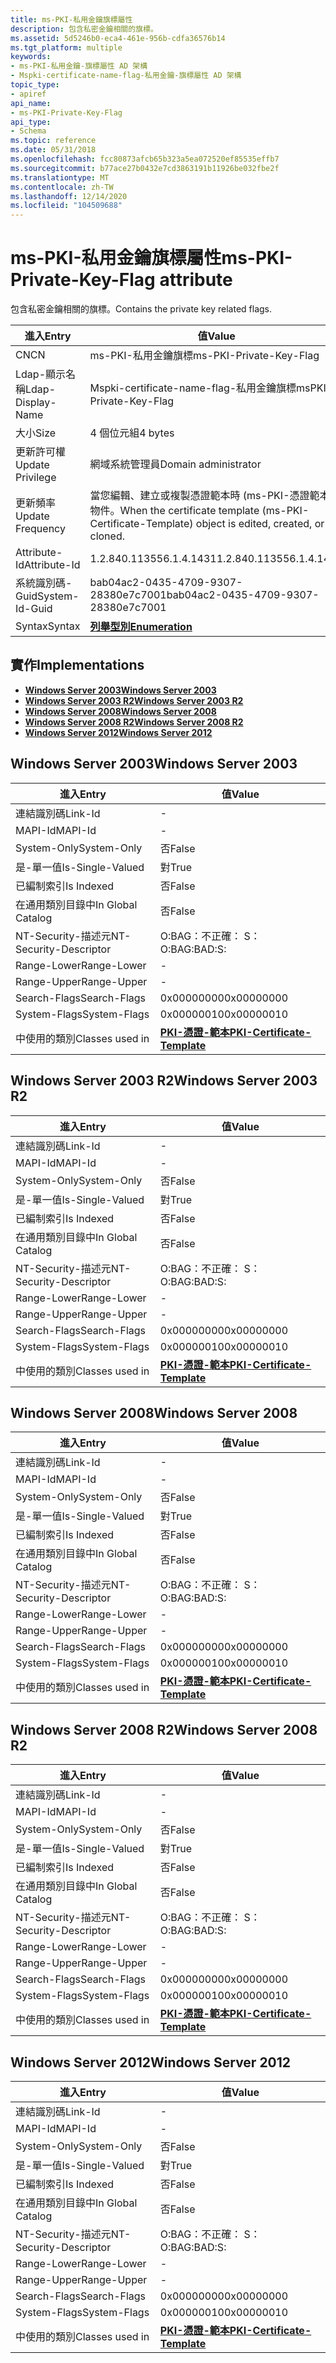 ```yaml
---
title: ms-PKI-私用金鑰旗標屬性
description: 包含私密金鑰相關的旗標。
ms.assetid: 5d5246b0-eca4-461e-956b-cdfa36576b14
ms.tgt_platform: multiple
keywords:
- ms-PKI-私用金鑰-旗標屬性 AD 架構
- Mspki-certificate-name-flag-私用金鑰-旗標屬性 AD 架構
topic_type:
- apiref
api_name:
- ms-PKI-Private-Key-Flag
api_type:
- Schema
ms.topic: reference
ms.date: 05/31/2018
ms.openlocfilehash: fcc80873afcb65b323a5ea072520ef85535effb7
ms.sourcegitcommit: b77ace27b0432e7cd3863191b11926be032fbe2f
ms.translationtype: MT
ms.contentlocale: zh-TW
ms.lasthandoff: 12/14/2020
ms.locfileid: "104509688"
---
```

# <a name="ms-pki-private-key-flag-attribute"></a><span data-ttu-id="c2a49-105">ms-PKI-私用金鑰旗標屬性</span><span class="sxs-lookup"><span data-stu-id="c2a49-105">ms-PKI-Private-Key-Flag attribute</span></span>

<span data-ttu-id="c2a49-106">包含私密金鑰相關的旗標。</span><span class="sxs-lookup"><span data-stu-id="c2a49-106">Contains the private key related flags.</span></span>



| <span data-ttu-id="c2a49-107">進入</span><span class="sxs-lookup"><span data-stu-id="c2a49-107">Entry</span></span> | <span data-ttu-id="c2a49-108">值</span><span class="sxs-lookup"><span data-stu-id="c2a49-108">Value</span></span> |
|-------------------|---------------------------------------------------------------------------------------------------|
| <span data-ttu-id="c2a49-109">CN</span><span class="sxs-lookup"><span data-stu-id="c2a49-109">CN</span></span>                | <span data-ttu-id="c2a49-110">ms-PKI-私用金鑰旗標</span><span class="sxs-lookup"><span data-stu-id="c2a49-110">ms-PKI-Private-Key-Flag</span></span>                                                                           |
| <span data-ttu-id="c2a49-111">Ldap-顯示名稱</span><span class="sxs-lookup"><span data-stu-id="c2a49-111">Ldap-Display-Name</span></span> | <span data-ttu-id="c2a49-112">Mspki-certificate-name-flag-私用金鑰旗標</span><span class="sxs-lookup"><span data-stu-id="c2a49-112">msPKI-Private-Key-Flag</span></span>                                                                            |
| <span data-ttu-id="c2a49-113">大小</span><span class="sxs-lookup"><span data-stu-id="c2a49-113">Size</span></span>              | <span data-ttu-id="c2a49-114">4 個位元組</span><span class="sxs-lookup"><span data-stu-id="c2a49-114">4 bytes</span></span>                                                                                           |
| <span data-ttu-id="c2a49-115">更新許可權</span><span class="sxs-lookup"><span data-stu-id="c2a49-115">Update Privilege</span></span>  | <span data-ttu-id="c2a49-116">網域系統管理員</span><span class="sxs-lookup"><span data-stu-id="c2a49-116">Domain administrator</span></span>                                                                              |
| <span data-ttu-id="c2a49-117">更新頻率</span><span class="sxs-lookup"><span data-stu-id="c2a49-117">Update Frequency</span></span>  | <span data-ttu-id="c2a49-118">當您編輯、建立或複製憑證範本時 (ms-PKI-憑證範本) 物件。</span><span class="sxs-lookup"><span data-stu-id="c2a49-118">When the certificate template (ms-PKI-Certificate-Template) object is edited, created, or cloned.</span></span> |
| <span data-ttu-id="c2a49-119">Attribute-Id</span><span class="sxs-lookup"><span data-stu-id="c2a49-119">Attribute-Id</span></span>      | <span data-ttu-id="c2a49-120">1.2.840.113556.1.4.1431</span><span class="sxs-lookup"><span data-stu-id="c2a49-120">1.2.840.113556.1.4.1431</span></span>                                                                           |
| <span data-ttu-id="c2a49-121">系統識別碼-Guid</span><span class="sxs-lookup"><span data-stu-id="c2a49-121">System-Id-Guid</span></span>    | <span data-ttu-id="c2a49-122">bab04ac2-0435-4709-9307-28380e7c7001</span><span class="sxs-lookup"><span data-stu-id="c2a49-122">bab04ac2-0435-4709-9307-28380e7c7001</span></span>                                                              |
| <span data-ttu-id="c2a49-123">Syntax</span><span class="sxs-lookup"><span data-stu-id="c2a49-123">Syntax</span></span>            | [<span data-ttu-id="c2a49-124">**列舉型別**</span><span class="sxs-lookup"><span data-stu-id="c2a49-124">**Enumeration**</span></span>](s-enumeration.md)                                                              |



## <a name="implementations"></a><span data-ttu-id="c2a49-125">實作</span><span class="sxs-lookup"><span data-stu-id="c2a49-125">Implementations</span></span>

-   [<span data-ttu-id="c2a49-126">**Windows Server 2003**</span><span class="sxs-lookup"><span data-stu-id="c2a49-126">**Windows Server 2003**</span></span>](#windows-server-2003)
-   [<span data-ttu-id="c2a49-127">**Windows Server 2003 R2**</span><span class="sxs-lookup"><span data-stu-id="c2a49-127">**Windows Server 2003 R2**</span></span>](#windows-server-2003-r2)
-   [<span data-ttu-id="c2a49-128">**Windows Server 2008**</span><span class="sxs-lookup"><span data-stu-id="c2a49-128">**Windows Server 2008**</span></span>](#windows-server-2008)
-   [<span data-ttu-id="c2a49-129">**Windows Server 2008 R2**</span><span class="sxs-lookup"><span data-stu-id="c2a49-129">**Windows Server 2008 R2**</span></span>](#windows-server-2008-r2)
-   [<span data-ttu-id="c2a49-130">**Windows Server 2012**</span><span class="sxs-lookup"><span data-stu-id="c2a49-130">**Windows Server 2012**</span></span>](#windows-server-2012)

## <a name="windows-server-2003"></a><span data-ttu-id="c2a49-131">Windows Server 2003</span><span class="sxs-lookup"><span data-stu-id="c2a49-131">Windows Server 2003</span></span>



| <span data-ttu-id="c2a49-132">進入</span><span class="sxs-lookup"><span data-stu-id="c2a49-132">Entry</span></span> | <span data-ttu-id="c2a49-133">值</span><span class="sxs-lookup"><span data-stu-id="c2a49-133">Value</span></span> |
|------------------------|-------------------------------------------------------------------------|
| <span data-ttu-id="c2a49-134">連結識別碼</span><span class="sxs-lookup"><span data-stu-id="c2a49-134">Link-Id</span></span>                | \-                                                                      |
| <span data-ttu-id="c2a49-135">MAPI-Id</span><span class="sxs-lookup"><span data-stu-id="c2a49-135">MAPI-Id</span></span>                | \-                                                                      |
| <span data-ttu-id="c2a49-136">System-Only</span><span class="sxs-lookup"><span data-stu-id="c2a49-136">System-Only</span></span>            | <span data-ttu-id="c2a49-137">否</span><span class="sxs-lookup"><span data-stu-id="c2a49-137">False</span></span>                                                                   |
| <span data-ttu-id="c2a49-138">是-單一值</span><span class="sxs-lookup"><span data-stu-id="c2a49-138">Is-Single-Valued</span></span>       | <span data-ttu-id="c2a49-139">對</span><span class="sxs-lookup"><span data-stu-id="c2a49-139">True</span></span>                                                                    |
| <span data-ttu-id="c2a49-140">已編制索引</span><span class="sxs-lookup"><span data-stu-id="c2a49-140">Is Indexed</span></span>             | <span data-ttu-id="c2a49-141">否</span><span class="sxs-lookup"><span data-stu-id="c2a49-141">False</span></span>                                                                   |
| <span data-ttu-id="c2a49-142">在通用類別目錄中</span><span class="sxs-lookup"><span data-stu-id="c2a49-142">In Global Catalog</span></span>      | <span data-ttu-id="c2a49-143">否</span><span class="sxs-lookup"><span data-stu-id="c2a49-143">False</span></span>                                                                   |
| <span data-ttu-id="c2a49-144">NT-Security-描述元</span><span class="sxs-lookup"><span data-stu-id="c2a49-144">NT-Security-Descriptor</span></span> | <span data-ttu-id="c2a49-145">O:BAG：不正確： S：</span><span class="sxs-lookup"><span data-stu-id="c2a49-145">O:BAG:BAD:S:</span></span>                                                            |
| <span data-ttu-id="c2a49-146">Range-Lower</span><span class="sxs-lookup"><span data-stu-id="c2a49-146">Range-Lower</span></span>            | \-                                                                      |
| <span data-ttu-id="c2a49-147">Range-Upper</span><span class="sxs-lookup"><span data-stu-id="c2a49-147">Range-Upper</span></span>            | \-                                                                      |
| <span data-ttu-id="c2a49-148">Search-Flags</span><span class="sxs-lookup"><span data-stu-id="c2a49-148">Search-Flags</span></span>           | <span data-ttu-id="c2a49-149">0x00000000</span><span class="sxs-lookup"><span data-stu-id="c2a49-149">0x00000000</span></span>                                                              |
| <span data-ttu-id="c2a49-150">System-Flags</span><span class="sxs-lookup"><span data-stu-id="c2a49-150">System-Flags</span></span>           | <span data-ttu-id="c2a49-151">0x00000010</span><span class="sxs-lookup"><span data-stu-id="c2a49-151">0x00000010</span></span>                                                              |
| <span data-ttu-id="c2a49-152">中使用的類別</span><span class="sxs-lookup"><span data-stu-id="c2a49-152">Classes used in</span></span>        | [<span data-ttu-id="c2a49-153">**PKI-憑證-範本**</span><span class="sxs-lookup"><span data-stu-id="c2a49-153">**PKI-Certificate-Template**</span></span>](c-pkicertificatetemplate.md)<br/> |



## <a name="windows-server-2003-r2"></a><span data-ttu-id="c2a49-154">Windows Server 2003 R2</span><span class="sxs-lookup"><span data-stu-id="c2a49-154">Windows Server 2003 R2</span></span>



| <span data-ttu-id="c2a49-155">進入</span><span class="sxs-lookup"><span data-stu-id="c2a49-155">Entry</span></span> | <span data-ttu-id="c2a49-156">值</span><span class="sxs-lookup"><span data-stu-id="c2a49-156">Value</span></span> |
|------------------------|-------------------------------------------------------------------------|
| <span data-ttu-id="c2a49-157">連結識別碼</span><span class="sxs-lookup"><span data-stu-id="c2a49-157">Link-Id</span></span>                | \-                                                                      |
| <span data-ttu-id="c2a49-158">MAPI-Id</span><span class="sxs-lookup"><span data-stu-id="c2a49-158">MAPI-Id</span></span>                | \-                                                                      |
| <span data-ttu-id="c2a49-159">System-Only</span><span class="sxs-lookup"><span data-stu-id="c2a49-159">System-Only</span></span>            | <span data-ttu-id="c2a49-160">否</span><span class="sxs-lookup"><span data-stu-id="c2a49-160">False</span></span>                                                                   |
| <span data-ttu-id="c2a49-161">是-單一值</span><span class="sxs-lookup"><span data-stu-id="c2a49-161">Is-Single-Valued</span></span>       | <span data-ttu-id="c2a49-162">對</span><span class="sxs-lookup"><span data-stu-id="c2a49-162">True</span></span>                                                                    |
| <span data-ttu-id="c2a49-163">已編制索引</span><span class="sxs-lookup"><span data-stu-id="c2a49-163">Is Indexed</span></span>             | <span data-ttu-id="c2a49-164">否</span><span class="sxs-lookup"><span data-stu-id="c2a49-164">False</span></span>                                                                   |
| <span data-ttu-id="c2a49-165">在通用類別目錄中</span><span class="sxs-lookup"><span data-stu-id="c2a49-165">In Global Catalog</span></span>      | <span data-ttu-id="c2a49-166">否</span><span class="sxs-lookup"><span data-stu-id="c2a49-166">False</span></span>                                                                   |
| <span data-ttu-id="c2a49-167">NT-Security-描述元</span><span class="sxs-lookup"><span data-stu-id="c2a49-167">NT-Security-Descriptor</span></span> | <span data-ttu-id="c2a49-168">O:BAG：不正確： S：</span><span class="sxs-lookup"><span data-stu-id="c2a49-168">O:BAG:BAD:S:</span></span>                                                            |
| <span data-ttu-id="c2a49-169">Range-Lower</span><span class="sxs-lookup"><span data-stu-id="c2a49-169">Range-Lower</span></span>            | \-                                                                      |
| <span data-ttu-id="c2a49-170">Range-Upper</span><span class="sxs-lookup"><span data-stu-id="c2a49-170">Range-Upper</span></span>            | \-                                                                      |
| <span data-ttu-id="c2a49-171">Search-Flags</span><span class="sxs-lookup"><span data-stu-id="c2a49-171">Search-Flags</span></span>           | <span data-ttu-id="c2a49-172">0x00000000</span><span class="sxs-lookup"><span data-stu-id="c2a49-172">0x00000000</span></span>                                                              |
| <span data-ttu-id="c2a49-173">System-Flags</span><span class="sxs-lookup"><span data-stu-id="c2a49-173">System-Flags</span></span>           | <span data-ttu-id="c2a49-174">0x00000010</span><span class="sxs-lookup"><span data-stu-id="c2a49-174">0x00000010</span></span>                                                              |
| <span data-ttu-id="c2a49-175">中使用的類別</span><span class="sxs-lookup"><span data-stu-id="c2a49-175">Classes used in</span></span>        | [<span data-ttu-id="c2a49-176">**PKI-憑證-範本**</span><span class="sxs-lookup"><span data-stu-id="c2a49-176">**PKI-Certificate-Template**</span></span>](c-pkicertificatetemplate.md)<br/> |



## <a name="windows-server-2008"></a><span data-ttu-id="c2a49-177">Windows Server 2008</span><span class="sxs-lookup"><span data-stu-id="c2a49-177">Windows Server 2008</span></span>



| <span data-ttu-id="c2a49-178">進入</span><span class="sxs-lookup"><span data-stu-id="c2a49-178">Entry</span></span> | <span data-ttu-id="c2a49-179">值</span><span class="sxs-lookup"><span data-stu-id="c2a49-179">Value</span></span> |
|------------------------|-------------------------------------------------------------------------|
| <span data-ttu-id="c2a49-180">連結識別碼</span><span class="sxs-lookup"><span data-stu-id="c2a49-180">Link-Id</span></span>                | \-                                                                      |
| <span data-ttu-id="c2a49-181">MAPI-Id</span><span class="sxs-lookup"><span data-stu-id="c2a49-181">MAPI-Id</span></span>                | \-                                                                      |
| <span data-ttu-id="c2a49-182">System-Only</span><span class="sxs-lookup"><span data-stu-id="c2a49-182">System-Only</span></span>            | <span data-ttu-id="c2a49-183">否</span><span class="sxs-lookup"><span data-stu-id="c2a49-183">False</span></span>                                                                   |
| <span data-ttu-id="c2a49-184">是-單一值</span><span class="sxs-lookup"><span data-stu-id="c2a49-184">Is-Single-Valued</span></span>       | <span data-ttu-id="c2a49-185">對</span><span class="sxs-lookup"><span data-stu-id="c2a49-185">True</span></span>                                                                    |
| <span data-ttu-id="c2a49-186">已編制索引</span><span class="sxs-lookup"><span data-stu-id="c2a49-186">Is Indexed</span></span>             | <span data-ttu-id="c2a49-187">否</span><span class="sxs-lookup"><span data-stu-id="c2a49-187">False</span></span>                                                                   |
| <span data-ttu-id="c2a49-188">在通用類別目錄中</span><span class="sxs-lookup"><span data-stu-id="c2a49-188">In Global Catalog</span></span>      | <span data-ttu-id="c2a49-189">否</span><span class="sxs-lookup"><span data-stu-id="c2a49-189">False</span></span>                                                                   |
| <span data-ttu-id="c2a49-190">NT-Security-描述元</span><span class="sxs-lookup"><span data-stu-id="c2a49-190">NT-Security-Descriptor</span></span> | <span data-ttu-id="c2a49-191">O:BAG：不正確： S：</span><span class="sxs-lookup"><span data-stu-id="c2a49-191">O:BAG:BAD:S:</span></span>                                                            |
| <span data-ttu-id="c2a49-192">Range-Lower</span><span class="sxs-lookup"><span data-stu-id="c2a49-192">Range-Lower</span></span>            | \-                                                                      |
| <span data-ttu-id="c2a49-193">Range-Upper</span><span class="sxs-lookup"><span data-stu-id="c2a49-193">Range-Upper</span></span>            | \-                                                                      |
| <span data-ttu-id="c2a49-194">Search-Flags</span><span class="sxs-lookup"><span data-stu-id="c2a49-194">Search-Flags</span></span>           | <span data-ttu-id="c2a49-195">0x00000000</span><span class="sxs-lookup"><span data-stu-id="c2a49-195">0x00000000</span></span>                                                              |
| <span data-ttu-id="c2a49-196">System-Flags</span><span class="sxs-lookup"><span data-stu-id="c2a49-196">System-Flags</span></span>           | <span data-ttu-id="c2a49-197">0x00000010</span><span class="sxs-lookup"><span data-stu-id="c2a49-197">0x00000010</span></span>                                                              |
| <span data-ttu-id="c2a49-198">中使用的類別</span><span class="sxs-lookup"><span data-stu-id="c2a49-198">Classes used in</span></span>        | [<span data-ttu-id="c2a49-199">**PKI-憑證-範本**</span><span class="sxs-lookup"><span data-stu-id="c2a49-199">**PKI-Certificate-Template**</span></span>](c-pkicertificatetemplate.md)<br/> |



## <a name="windows-server-2008-r2"></a><span data-ttu-id="c2a49-200">Windows Server 2008 R2</span><span class="sxs-lookup"><span data-stu-id="c2a49-200">Windows Server 2008 R2</span></span>



| <span data-ttu-id="c2a49-201">進入</span><span class="sxs-lookup"><span data-stu-id="c2a49-201">Entry</span></span> | <span data-ttu-id="c2a49-202">值</span><span class="sxs-lookup"><span data-stu-id="c2a49-202">Value</span></span> |
|------------------------|-------------------------------------------------------------------------|
| <span data-ttu-id="c2a49-203">連結識別碼</span><span class="sxs-lookup"><span data-stu-id="c2a49-203">Link-Id</span></span>                | \-                                                                      |
| <span data-ttu-id="c2a49-204">MAPI-Id</span><span class="sxs-lookup"><span data-stu-id="c2a49-204">MAPI-Id</span></span>                | \-                                                                      |
| <span data-ttu-id="c2a49-205">System-Only</span><span class="sxs-lookup"><span data-stu-id="c2a49-205">System-Only</span></span>            | <span data-ttu-id="c2a49-206">否</span><span class="sxs-lookup"><span data-stu-id="c2a49-206">False</span></span>                                                                   |
| <span data-ttu-id="c2a49-207">是-單一值</span><span class="sxs-lookup"><span data-stu-id="c2a49-207">Is-Single-Valued</span></span>       | <span data-ttu-id="c2a49-208">對</span><span class="sxs-lookup"><span data-stu-id="c2a49-208">True</span></span>                                                                    |
| <span data-ttu-id="c2a49-209">已編制索引</span><span class="sxs-lookup"><span data-stu-id="c2a49-209">Is Indexed</span></span>             | <span data-ttu-id="c2a49-210">否</span><span class="sxs-lookup"><span data-stu-id="c2a49-210">False</span></span>                                                                   |
| <span data-ttu-id="c2a49-211">在通用類別目錄中</span><span class="sxs-lookup"><span data-stu-id="c2a49-211">In Global Catalog</span></span>      | <span data-ttu-id="c2a49-212">否</span><span class="sxs-lookup"><span data-stu-id="c2a49-212">False</span></span>                                                                   |
| <span data-ttu-id="c2a49-213">NT-Security-描述元</span><span class="sxs-lookup"><span data-stu-id="c2a49-213">NT-Security-Descriptor</span></span> | <span data-ttu-id="c2a49-214">O:BAG：不正確： S：</span><span class="sxs-lookup"><span data-stu-id="c2a49-214">O:BAG:BAD:S:</span></span>                                                            |
| <span data-ttu-id="c2a49-215">Range-Lower</span><span class="sxs-lookup"><span data-stu-id="c2a49-215">Range-Lower</span></span>            | \-                                                                      |
| <span data-ttu-id="c2a49-216">Range-Upper</span><span class="sxs-lookup"><span data-stu-id="c2a49-216">Range-Upper</span></span>            | \-                                                                      |
| <span data-ttu-id="c2a49-217">Search-Flags</span><span class="sxs-lookup"><span data-stu-id="c2a49-217">Search-Flags</span></span>           | <span data-ttu-id="c2a49-218">0x00000000</span><span class="sxs-lookup"><span data-stu-id="c2a49-218">0x00000000</span></span>                                                              |
| <span data-ttu-id="c2a49-219">System-Flags</span><span class="sxs-lookup"><span data-stu-id="c2a49-219">System-Flags</span></span>           | <span data-ttu-id="c2a49-220">0x00000010</span><span class="sxs-lookup"><span data-stu-id="c2a49-220">0x00000010</span></span>                                                              |
| <span data-ttu-id="c2a49-221">中使用的類別</span><span class="sxs-lookup"><span data-stu-id="c2a49-221">Classes used in</span></span>        | [<span data-ttu-id="c2a49-222">**PKI-憑證-範本**</span><span class="sxs-lookup"><span data-stu-id="c2a49-222">**PKI-Certificate-Template**</span></span>](c-pkicertificatetemplate.md)<br/> |



## <a name="windows-server-2012"></a><span data-ttu-id="c2a49-223">Windows Server 2012</span><span class="sxs-lookup"><span data-stu-id="c2a49-223">Windows Server 2012</span></span>



| <span data-ttu-id="c2a49-224">進入</span><span class="sxs-lookup"><span data-stu-id="c2a49-224">Entry</span></span> | <span data-ttu-id="c2a49-225">值</span><span class="sxs-lookup"><span data-stu-id="c2a49-225">Value</span></span> |
|------------------------|-------------------------------------------------------------------------|
| <span data-ttu-id="c2a49-226">連結識別碼</span><span class="sxs-lookup"><span data-stu-id="c2a49-226">Link-Id</span></span>                | \-                                                                      |
| <span data-ttu-id="c2a49-227">MAPI-Id</span><span class="sxs-lookup"><span data-stu-id="c2a49-227">MAPI-Id</span></span>                | \-                                                                      |
| <span data-ttu-id="c2a49-228">System-Only</span><span class="sxs-lookup"><span data-stu-id="c2a49-228">System-Only</span></span>            | <span data-ttu-id="c2a49-229">否</span><span class="sxs-lookup"><span data-stu-id="c2a49-229">False</span></span>                                                                   |
| <span data-ttu-id="c2a49-230">是-單一值</span><span class="sxs-lookup"><span data-stu-id="c2a49-230">Is-Single-Valued</span></span>       | <span data-ttu-id="c2a49-231">對</span><span class="sxs-lookup"><span data-stu-id="c2a49-231">True</span></span>                                                                    |
| <span data-ttu-id="c2a49-232">已編制索引</span><span class="sxs-lookup"><span data-stu-id="c2a49-232">Is Indexed</span></span>             | <span data-ttu-id="c2a49-233">否</span><span class="sxs-lookup"><span data-stu-id="c2a49-233">False</span></span>                                                                   |
| <span data-ttu-id="c2a49-234">在通用類別目錄中</span><span class="sxs-lookup"><span data-stu-id="c2a49-234">In Global Catalog</span></span>      | <span data-ttu-id="c2a49-235">否</span><span class="sxs-lookup"><span data-stu-id="c2a49-235">False</span></span>                                                                   |
| <span data-ttu-id="c2a49-236">NT-Security-描述元</span><span class="sxs-lookup"><span data-stu-id="c2a49-236">NT-Security-Descriptor</span></span> | <span data-ttu-id="c2a49-237">O:BAG：不正確： S：</span><span class="sxs-lookup"><span data-stu-id="c2a49-237">O:BAG:BAD:S:</span></span>                                                            |
| <span data-ttu-id="c2a49-238">Range-Lower</span><span class="sxs-lookup"><span data-stu-id="c2a49-238">Range-Lower</span></span>            | \-                                                                      |
| <span data-ttu-id="c2a49-239">Range-Upper</span><span class="sxs-lookup"><span data-stu-id="c2a49-239">Range-Upper</span></span>            | \-                                                                      |
| <span data-ttu-id="c2a49-240">Search-Flags</span><span class="sxs-lookup"><span data-stu-id="c2a49-240">Search-Flags</span></span>           | <span data-ttu-id="c2a49-241">0x00000000</span><span class="sxs-lookup"><span data-stu-id="c2a49-241">0x00000000</span></span>                                                              |
| <span data-ttu-id="c2a49-242">System-Flags</span><span class="sxs-lookup"><span data-stu-id="c2a49-242">System-Flags</span></span>           | <span data-ttu-id="c2a49-243">0x00000010</span><span class="sxs-lookup"><span data-stu-id="c2a49-243">0x00000010</span></span>                                                              |
| <span data-ttu-id="c2a49-244">中使用的類別</span><span class="sxs-lookup"><span data-stu-id="c2a49-244">Classes used in</span></span>        | [<span data-ttu-id="c2a49-245">**PKI-憑證-範本**</span><span class="sxs-lookup"><span data-stu-id="c2a49-245">**PKI-Certificate-Template**</span></span>](c-pkicertificatetemplate.md)<br/> |



 

 





